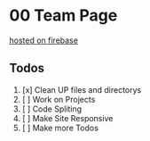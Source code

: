 # 00 Team Page

[hosted on firebase](https://web-00-team.web.app/)

## Todos

1. [x] Clean UP files and directorys
2. [ ] Work on Projects
3. [ ] Code Spliting
4. [ ] Make Site Responsive
5. [ ] Make more Todos
